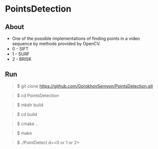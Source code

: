 # PointsDetection

## About

- One of the possible implementations of finding points in a video sequence by methods provided by OpenCV.
- 0 - SIFT
- 1 - SURF
- 2 - BRISK

## Run

> $ git clone https://github.com/GorokhovSemyon/PointsDetection.git

> $ cd PointsDetection

> $ mkdir build

> $ cd build

> $ cmake ..

> $ make

> $ ./PointDetect d=<0 or 1 or 2>
